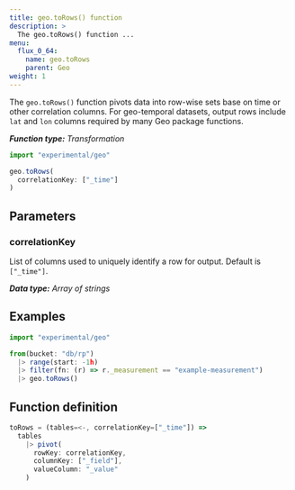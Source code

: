 ```yaml
---
title: geo.toRows() function
description: >
  The geo.toRows() function ...
menu:
  flux_0_64:
    name: geo.toRows
    parent: Geo
weight: 1
---
```


The `geo.toRows()` function pivots data into row-wise sets base on time or other correlation columns.
For geo-temporal datasets, output rows include `lat` and `lon` columns required by
many Geo package functions.

_**Function type:** Transformation_

```js
import "experimental/geo"

geo.toRows(
  correlationKey: ["_time"]
)
```

## Parameters

### correlationKey
List of columns used to uniquely identify a row for output.
Default is `["_time"]`.

_**Data type:** Array of strings_

## Examples
```js
import "experimental/geo"

from(bucket: "db/rp")
  |> range(start: -1h)
  |> filter(fn: (r) => r._measurement == "example-measurement")
  |> geo.toRows()
```

## Function definition
```js
toRows = (tables=<-, correlationKey=["_time"]) =>
  tables
    |> pivot(
      rowKey: correlationKey,
      columnKey: ["_field"],
      valueColumn: "_value"
    )
```

